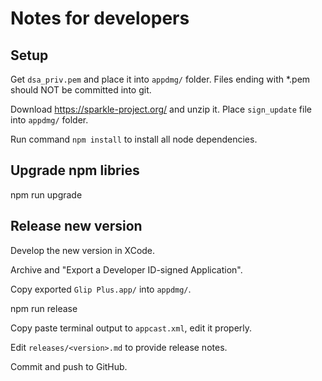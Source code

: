 # Notes for developers


## Setup

Get `dsa_priv.pem` and place it into `appdmg/` folder. Files ending with *.pem should NOT be committed into git.

Download https://sparkle-project.org/ and unzip it. Place `sign_update` file into `appdmg/` folder.

Run command `npm install` to install all node dependencies.


## Upgrade npm libries

npm run upgrade


## Release new version

Develop the new version in XCode. 

Archive and "Export a Developer ID-signed Application".

Copy exported `Glip Plus.app/` into `appdmg/`.

npm run release <version> <build>

Copy paste terminal output to `appcast.xml`, edit it properly.

Edit `releases/<version>.md` to provide release notes.

Commit and push to GitHub.
